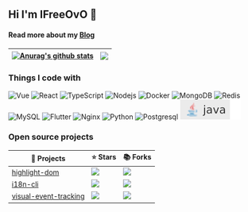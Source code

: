 ## Hi I'm IFreeOvO 👋

#### Read more about my [Blog](https://ifreeovo.github.io/IFreeOvO/)

| <a href="https://ifreeovo.github.io/IFreeOvO/"><img align="center" src="https://github-readme-stats.vercel.app/api?username=IFreeOvO&show_icons=true&include_all_commits=true&theme=buefy&hide_border=true" alt="Anurag's github stats" /></a> | <a href="https://ifreeovo.github.io/IFreeOvO/"><img align="center" src="https://github-readme-stats.vercel.app/api/top-langs/?username=IFreeOvO&layout=compact&theme=buefy&hide_border=true" /></a> |
| ------------------------------------------------------------------------------------------------------------------------------------------------------------------------------------------------------------------------------- | ------------------------------------------------------------------------------------------------------------------------------------------------------------------------------------ |

### Things I code with

![Vue](https://img.shields.io/badge/-Vue-CCFFD8?style=flat-square&logo=Vue.js)
![React](https://img.shields.io/badge/-React-45b8d8?style=flat-square&logo=react&logoColor=white)
![TypeScript](https://img.shields.io/badge/-TypeScript-007ACC?style=flat-square&logo=typescript&logoColor=white)
![Nodejs](https://img.shields.io/badge/-Nodejs-43853d?style=flat-square&logo=Node.js&logoColor=white)
![Docker](https://img.shields.io/badge/-Docker-46a2f1?style=flat-square&logo=docker&logoColor=white)
![MongoDB](https://img.shields.io/badge/-MongoDB-13aa52?style=flat-square&logo=mongodb&logoColor=white)
![Redis](https://img.shields.io/badge/-Redis-FFD7D5?style=flat-square&logo=Redis)
![MySQL](https://img.shields.io/badge/-MySQL-b6e3ff?style=flat-square&logo=MySQL)
![Flutter](https://img.shields.io/badge/-Flutter-00D4FA?style=flat-square&logo=Flutter&logoColor=white)
![Nginx](https://img.shields.io/badge/-Nginx-green?style=flat-square&logo=Nginx)
![Python](https://img.shields.io/badge/-python-B0E0E6?logo=python)
![Postgresql](https://img.shields.io/badge/-PostgreSQL-4169E1?style=flat-square&logo=postgresql&logoColor=fff)
<img src='./java.svg'/>

### Open source projects

|  🎁 Projects   | ⭐ Stars  | 📚 Forks  |
|  ----  | ----  |----  |
| [highlight-dom](https://github.com/IFreeOvO/highlight-dom)  | ![](https://img.shields.io/github/stars/IFreeOvO/highlight-dom?style=flat-square&labelColor=343b41) |![](https://img.shields.io/github/forks/IFreeOvO/highlight-dom?style=flat-square&labelColor=343b41) |
| [i18n-cli](https://github.com/IFreeOvO/i18n-cli)  | ![](https://img.shields.io/github/stars/IFreeOvO/i18n-cli?style=flat-square&labelColor=343b41) |![](https://img.shields.io/github/forks/IFreeOvO/i18n-cli?style=flat-square&labelColor=343b41) |
| [visual-event-tracking](https://github.com/IFreeOvO/visual-event-tracking)  | ![](https://img.shields.io/github/stars/IFreeOvO/visual-event-tracking?style=flat-square&labelColor=343b41) |![](https://img.shields.io/github/forks/IFreeOvO/visual-event-tracking?style=flat-square&labelColor=343b41) |
